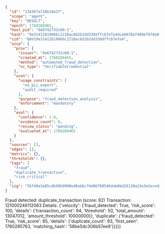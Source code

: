```json
{
  "id": "234367e716b10a2f",
  "scope": "agent",
  "key": "RESULT",
  "epoch": 1760288465,
  "host_pid": "9e6742732c60:1",
  "hash": "9e3141261996bc2218ac6d2b2dd330dffcb7efe4dce0878af490ef976e8fe22f",
  "cid": "QmV19e3141261996bc2218ac6d2b2dd330dffcb7efe4",
  "aicp": {
    "prov": {
      "issuer": "9e6742732c60:1",
      "created_at": 1760288465,
      "method": "automated_fraud_detection",
      "vc_type": "VerifiableCredential"
    },
    "ucon": {
      "usage_constraints": [
        "no_pii_export",
        "audit_required"
      ],
      "purpose": "fraud_detection_analysis",
      "enforcement": "mandatory"
    },
    "eval": {
      "confidence": 1.0,
      "evidence_count": 0,
      "review_status": "pending",
      "evaluated_at": 1760288465
    }
  },
  "sources": [],
  "edges": [],
  "metrics": {},
  "thresholds": {},
  "tags": [
    "fraud",
    "duplicate_transaction",
    "risk_critical"
  ],
  "sig": "55f48e3a85cdb50b9990ed6eb8c74d86760546dab6bd28130a33e3e2ece4214c"
}
```

Fraud detected: duplicate_transaction (score: 92)
Transaction: 121000246112063
Details: {'velocity': {'fraud_detected': True, 'risk_score': 100, 'details': {'transaction_count': 94, 'threshold': 50, 'total_amount': 13047012, 'amount_threshold': 10000000}}, 'duplicate': {'fraud_detected': True, 'risk_score': 85, 'details': {'duplicate_count': 93, 'first_seen': 1760285763, 'matching_hash': '58be5dc306b57ee9'}}}}}